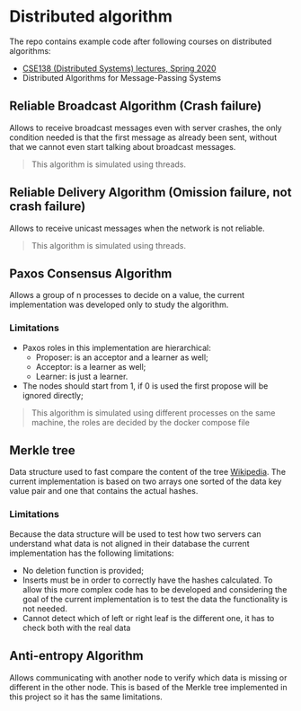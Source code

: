 # Distributed algorithm

The repo contains example code after following courses on distributed algorithms:

- [CSE138 (Distributed Systems) lectures, Spring 2020](https://www.youtube.com/@lindseykuperwithasharpie)
- Distributed Algorithms for Message-Passing Systems

## Reliable Broadcast Algorithm (Crash failure)

Allows to receive broadcast messages even with server crashes, the only condition needed is that the first message as already been sent, without that we cannot even start talking about broadcast messages.

> This algorithm is simulated using threads.

## Reliable Delivery Algorithm (Omission failure, not crash failure)

Allows to receive unicast messages when the network is not reliable.

> This algorithm is simulated using threads.

## Paxos Consensus Algorithm

Allows a group of n processes to decide on a value, the current implementation was developed only to study the algorithm.

### Limitations

- Paxos roles in this implementation are hierarchical:
  - Proposer: is an acceptor and a learner as well;
  - Acceptor: is a learner as well;
  - Learner: is just a learner.
- The nodes should start from 1, if 0 is used the first propose will be ignored directly;

> This algorithm is simulated using different processes on the same machine, the roles are decided by the docker compose file

## Merkle tree

Data structure used to fast compare the content of the tree [Wikipedia](https://en.wikipedia.org/wiki/Merkle_tree). The current implementation is based on two arrays one sorted of the data key value pair and one that contains the actual hashes.

### Limitations

Because the data structure will be used to test how two servers can understand what data is not aligned in their database the current implementation has the following limitations:

- No deletion function is provided;
- Inserts must be in order to correctly have the hashes calculated. To allow this more complex code has to be developed and considering the goal of the current implementation is to test the data the functionality is not needed.
- Cannot detect which of left or right leaf is the different one, it has to check both with the real data

## Anti-entropy Algorithm

Allows communicating with another node to verify which data is missing or different in the other node. This is based of the Merkle tree implemented in this project so it has the same limitations.
